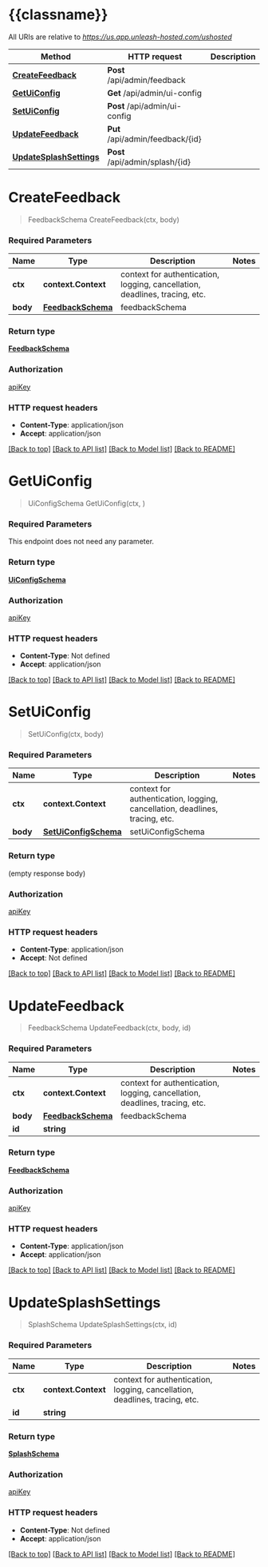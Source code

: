 # {{classname}}

All URIs are relative to *https://us.app.unleash-hosted.com/ushosted*

Method | HTTP request | Description
------------- | ------------- | -------------
[**CreateFeedback**](AdminUIApi.md#CreateFeedback) | **Post** /api/admin/feedback | 
[**GetUiConfig**](AdminUIApi.md#GetUiConfig) | **Get** /api/admin/ui-config | 
[**SetUiConfig**](AdminUIApi.md#SetUiConfig) | **Post** /api/admin/ui-config | 
[**UpdateFeedback**](AdminUIApi.md#UpdateFeedback) | **Put** /api/admin/feedback/{id} | 
[**UpdateSplashSettings**](AdminUIApi.md#UpdateSplashSettings) | **Post** /api/admin/splash/{id} | 

# **CreateFeedback**
> FeedbackSchema CreateFeedback(ctx, body)


### Required Parameters

Name | Type | Description  | Notes
------------- | ------------- | ------------- | -------------
 **ctx** | **context.Context** | context for authentication, logging, cancellation, deadlines, tracing, etc.
  **body** | [**FeedbackSchema**](FeedbackSchema.md)| feedbackSchema | 

### Return type

[**FeedbackSchema**](feedbackSchema.md)

### Authorization

[apiKey](../README.md#apiKey)

### HTTP request headers

 - **Content-Type**: application/json
 - **Accept**: application/json

[[Back to top]](#) [[Back to API list]](../README.md#documentation-for-api-endpoints) [[Back to Model list]](../README.md#documentation-for-models) [[Back to README]](../README.md)

# **GetUiConfig**
> UiConfigSchema GetUiConfig(ctx, )


### Required Parameters
This endpoint does not need any parameter.

### Return type

[**UiConfigSchema**](uiConfigSchema.md)

### Authorization

[apiKey](../README.md#apiKey)

### HTTP request headers

 - **Content-Type**: Not defined
 - **Accept**: application/json

[[Back to top]](#) [[Back to API list]](../README.md#documentation-for-api-endpoints) [[Back to Model list]](../README.md#documentation-for-models) [[Back to README]](../README.md)

# **SetUiConfig**
> SetUiConfig(ctx, body)


### Required Parameters

Name | Type | Description  | Notes
------------- | ------------- | ------------- | -------------
 **ctx** | **context.Context** | context for authentication, logging, cancellation, deadlines, tracing, etc.
  **body** | [**SetUiConfigSchema**](SetUiConfigSchema.md)| setUiConfigSchema | 

### Return type

 (empty response body)

### Authorization

[apiKey](../README.md#apiKey)

### HTTP request headers

 - **Content-Type**: application/json
 - **Accept**: Not defined

[[Back to top]](#) [[Back to API list]](../README.md#documentation-for-api-endpoints) [[Back to Model list]](../README.md#documentation-for-models) [[Back to README]](../README.md)

# **UpdateFeedback**
> FeedbackSchema UpdateFeedback(ctx, body, id)


### Required Parameters

Name | Type | Description  | Notes
------------- | ------------- | ------------- | -------------
 **ctx** | **context.Context** | context for authentication, logging, cancellation, deadlines, tracing, etc.
  **body** | [**FeedbackSchema**](FeedbackSchema.md)| feedbackSchema | 
  **id** | **string**|  | 

### Return type

[**FeedbackSchema**](feedbackSchema.md)

### Authorization

[apiKey](../README.md#apiKey)

### HTTP request headers

 - **Content-Type**: application/json
 - **Accept**: application/json

[[Back to top]](#) [[Back to API list]](../README.md#documentation-for-api-endpoints) [[Back to Model list]](../README.md#documentation-for-models) [[Back to README]](../README.md)

# **UpdateSplashSettings**
> SplashSchema UpdateSplashSettings(ctx, id)


### Required Parameters

Name | Type | Description  | Notes
------------- | ------------- | ------------- | -------------
 **ctx** | **context.Context** | context for authentication, logging, cancellation, deadlines, tracing, etc.
  **id** | **string**|  | 

### Return type

[**SplashSchema**](splashSchema.md)

### Authorization

[apiKey](../README.md#apiKey)

### HTTP request headers

 - **Content-Type**: Not defined
 - **Accept**: application/json

[[Back to top]](#) [[Back to API list]](../README.md#documentation-for-api-endpoints) [[Back to Model list]](../README.md#documentation-for-models) [[Back to README]](../README.md)

